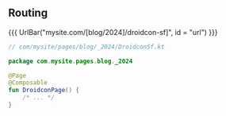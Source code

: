 ## Routing

{{{ UrlBar("mysite.com/[blog/2024]/droidcon-sf]", id = "url") }}}

```kotlin 1,3,5 <fragment> [code]
// com/mysite/pages/blog/_2024/DroidconSf.kt

package com.mysite.pages.blog._2024

@Page
@Composable
fun DroidconPage() {
    /* ... */
}
```
